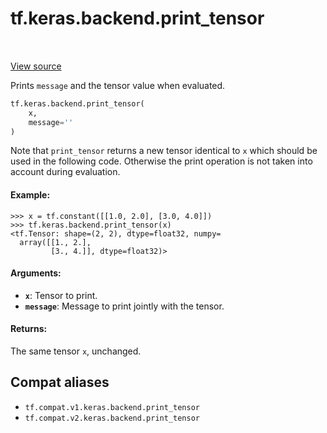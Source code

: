 <div itemscope itemtype="http://developers.google.com/ReferenceObject">
<meta itemprop="name" content="tf.keras.backend.print_tensor" />
<meta itemprop="path" content="Stable" />
</div>

# tf.keras.backend.print_tensor

<!-- Insert buttons and diff -->

<table class="tfo-notebook-buttons tfo-api" align="left">
</table>

<a target="_blank" href="/code/stable/tensorflow/python/keras/backend.py">View source</a>



Prints `message` and the tensor value when evaluated.

``` python
tf.keras.backend.print_tensor(
    x,
    message=''
)
```



<!-- Placeholder for "Used in" -->

Note that `print_tensor` returns a new tensor identical to `x`
which should be used in the following code. Otherwise the
print operation is not taken into account during evaluation.

#### Example:



```
>>> x = tf.constant([[1.0, 2.0], [3.0, 4.0]])
>>> tf.keras.backend.print_tensor(x)
<tf.Tensor: shape=(2, 2), dtype=float32, numpy=
  array([[1., 2.],
         [3., 4.]], dtype=float32)>
```

#### Arguments:


* <b>`x`</b>: Tensor to print.
* <b>`message`</b>: Message to print jointly with the tensor.


#### Returns:

The same tensor `x`, unchanged.


## Compat aliases

* `tf.compat.v1.keras.backend.print_tensor`
* `tf.compat.v2.keras.backend.print_tensor`

